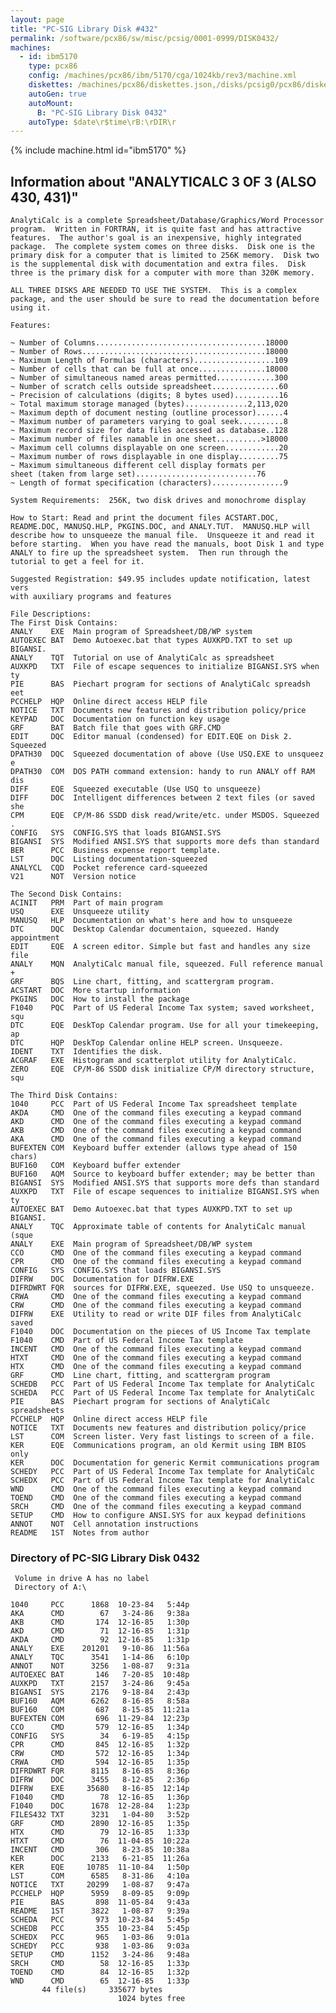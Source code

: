 ```yaml
---
layout: page
title: "PC-SIG Library Disk #432"
permalink: /software/pcx86/sw/misc/pcsig/0001-0999/DISK0432/
machines:
  - id: ibm5170
    type: pcx86
    config: /machines/pcx86/ibm/5170/cga/1024kb/rev3/machine.xml
    diskettes: /machines/pcx86/diskettes.json,/disks/pcsig0/pcx86/diskettes.json
    autoGen: true
    autoMount:
      B: "PC-SIG Library Disk 0432"
    autoType: $date\r$time\rB:\rDIR\r
---
```


{% include machine.html id="ibm5170" %}

## Information about "ANALYTICALC 3 OF 3 (ALSO 430, 431)"

    AnalytiCalc is a complete Spreadsheet/Database/Graphics/Word Processor
    program.  Written in FORTRAN, it is quite fast and has attractive
    features.  The author's goal is an inexpensive, highly integrated
    package.  The complete system comes on three disks.  Disk one is the
    primary disk for a computer that is limited to 256K memory.  Disk two
    is the supplemental disk with documentation and extra files.  Disk
    three is the primary disk for a computer with more than 320K memory.
    
    ALL THREE DISKS ARE NEEDED TO USE THE SYSTEM.  This is a complex
    package, and the user should be sure to read the documentation before
    using it.
    
    Features:
    
    ~ Number of Columns......................................18000
    ~ Number of Rows.........................................18000
    ~ Maximum Length of Formulas (characters)..................109
    ~ Number of cells that can be full at once...............18000
    ~ Number of simultaneous named areas permitted.............300
    ~ Number of scratch cells outside spreadsheet...............60
    ~ Precision of calculations (digits; 8 bytes used)..........16
    ~ Total maximum storage managed (bytes)..............2,113,020
    ~ Maximum depth of document nesting (outline processor)......4
    ~ Maximum number of parameters varying to goal seek..........8
    ~ Maximum record size for data files accessed as database..128
    ~ Maximum number of files namable in one sheet..........>18000
    ~ Maximum cell columns displayable on one screen............20
    ~ Maximum number of rows displayable in one display.........75
    ~ Maximum simultaneous different cell display formats per
    sheet (taken from large set)...........................76
    ~ Length of format specification (characters)................9
    
    System Requirements:  256K, two disk drives and monochrome display
    
    How to Start: Read and print the document files ACSTART.DOC,
    README.DOC, MANUSQ.HLP, PKGINS.DOC, and ANALY.TUT.  MANUSQ.HLP will
    describe how to unsqueeze the manual file.  Unsqueeze it and read it
    before starting.  When you have read the manuals, boot Disk 1 and type
    ANALY to fire up the spreadsheet system.  Then run through the
    tutorial to get a feel for it.
    
    Suggested Registration: $49.95 includes update notification, latest vers
    with auxiliary programs and features
    
    File Descriptions:
    The First Disk Contains:
    ANALY    EXE  Main program of Spreadsheet/DB/WP system
    AUTOEXEC BAT  Demo Autoexec.bat that types AUXKPD.TXT to set up BIGANSI.
    ANALY    TQT  Tutorial on use of AnalytiCalc as spreadsheet
    AUXKPD   TXT  File of escape sequences to initialize BIGANSI.SYS when ty
    PIE      BAS  Piechart program for sections of AnalytiCalc spreadsh eet
    PCCHELP  HQP  Online direct access HELP file
    NOTICE   TXT  Documents new features and distribution policy/price
    KEYPAD   DOC  Documentation on function key usage
    GRF      BAT  Batch file that goes with GRF.CMD
    EDIT     DQC  Editor manual (condensed) for EDIT.EQE on Disk 2. Squeezed
    DPATH30  DQC  Squeezed documentation of above (Use USQ.EXE to unsqueez e
    DPATH30  COM  DOS PATH command extension: handy to run ANALY off RAM dis
    DIFF     EQE  Squeezed executable (Use USQ to unsqueeze)
    DIFF     DOC  Intelligent differences between 2 text files (or saved she
    CPM      EQE  CP/M-86 SSDD disk read/write/etc. under MSDOS. Squeezed .
    CONFIG   SYS  CONFIG.SYS that loads BIGANSI.SYS
    BIGANSI  SYS  Modified ANSI.SYS that supports more defs than standard
    BER      PCC  Business expense report template.
    LST      DQC  Listing documentation-squeezed
    ANALYCL  CQD  Pocket reference card-squeezed
    V21      NOT  Version notice
    
    The Second Disk Contains:
    ACINIT   PRM  Part of main program
    USQ      EXE  Unsqueeze utility
    MANUSQ   HLP  Documentation on what's here and how to unsqueeze
    DTC      DQC  Desktop Calendar documentaion, squeezed. Handy appointment
    EDIT     EQE  A screen editor. Simple but fast and handles any size file
    ANALY    MQN  AnalytiCalc manual file, squeezed. Full reference manual +
    GRF      BQS  Line chart, fitting, and scattergram program.
    ACSTART  DOC  More startup information
    PKGINS   DOC  How to install the package
    F1040    PQC  Part of US Federal Income Tax system; saved worksheet, squ
    DTC      EQE  DeskTop Calendar program. Use for all your timekeeping, ap
    DTC      HQP  DeskTop Calendar online HELP screen. Unsqueeze.
    IDENT    TXT  Identifies the disk.
    ACGRAF   EXE  Histogram and scatterplot utility for AnalytiCalc.
    ZERO     EQE  CP/M-86 SSDD disk initialize CP/M directory structure, squ
    
    The Third Disk Contains:
    1040     PCC  Part of US Federal Income Tax spreadsheet template
    AKDA     CMD  One of the command files executing a keypad command
    AKD      CMD  One of the command files executing a keypad command
    AKB      CMD  One of the command files executing a keypad command
    AKA      CMD  One of the command files executing a keypad command
    BUFEXTEN COM  Keyboard buffer extender (allows type ahead of 150 chars)
    BUF160   COM  Keyboard buffer extender
    BUF160   AQM  Source to keyboard buffer extender; may be better than
    BIGANSI  SYS  Modified ANSI.SYS that supports more defs than standard
    AUXKPD   TXT  File of escape sequences to initialize BIGANSI.SYS when ty
    AUTOEXEC BAT  Demo Autoexec.bat that types AUXKPD.TXT to set up BIGANSI.
    ANALY    TQC  Approximate table of contents for AnalytiCalc manual (sque
    ANALY    EXE  Main program of Spreadsheet/DB/WP system
    CCO      CMD  One of the command files executing a keypad command
    CPR      CMD  One of the command files executing a keypad command
    CONFIG   SYS  CONFIG.SYS that loads BIGANSI.SYS
    DIFRW    DOC  Documentation for DIFRW.EXE
    DIFRDWRT FQR  sources for DIFRW.EXE, squeezed. Use USQ to unsqueeze.
    CRWA     CMD  One of the command files executing a keypad command
    CRW      CMD  One of the command files executing a keypad command
    DIFRW    EXE  Utility to read or write DIF files from AnalytiCalc saved
    F1040    DOC  Documentation on the pieces of US Income Tax template
    F1040    CMD  Part of US Federal Income Tax template
    INCENT   CMD  One of the command files executing a keypad command
    HTXT     CMD  One of the command files executing a keypad command
    HTX      CMD  One of the command files executing a keypad command
    GRF      CMD  Line chart, fitting, and scattergram program
    SCHEDB   PCC  Part of US Federal Income Tax template for AnalytiCalc
    SCHEDA   PCC  Part of US Federal Income Tax template for AnalytiCalc
    PIE      BAS  Piechart program for sections of AnalytiCalc spreadsheets
    PCCHELP  HQP  Online direct access HELP file
    NOTICE   TXT  Documents new features and distribution policy/price
    LST      COM  Screen lister. Very fast listings to screen of a file.
    KER      EQE  Communications program, an old Kermit using IBM BIOS only
    KER      DOC  Documentation for generic Kermit communications program
    SCHEDY   PCC  Part of US Federal Income Tax template for AnalytiCalc
    SCHEDX   PCC  Part of US Federal Income Tax template for AnalytiCalc
    WND      CMD  One of the command files executing a keypad command
    TOEND    CMD  One of the command files executing a keypad command
    SRCH     CMD  One of the command files executing a keypad command
    SETUP    CMD  How to configure ANSI.SYS for aux keypad definitions
    ANNOT    NOT  Cell annotation instructions
    README   1ST  Notes from author

### Directory of PC-SIG Library Disk 0432

     Volume in drive A has no label
     Directory of A:\

    1040     PCC      1868  10-23-84   5:44p
    AKA      CMD        67   3-24-86   9:38a
    AKB      CMD       174  12-16-85   1:30p
    AKD      CMD        71  12-16-85   1:31p
    AKDA     CMD        92  12-16-85   1:31p
    ANALY    EXE    201201   9-10-86  11:56a
    ANALY    TQC      3541   1-14-86   6:10p
    ANNOT    NOT      3256   1-08-87   9:31a
    AUTOEXEC BAT       146   7-20-85  10:48p
    AUXKPD   TXT      2157   3-24-86   9:45a
    BIGANSI  SYS      2176   9-18-84   2:43p
    BUF160   AQM      6262   8-16-85   8:58a
    BUF160   COM       687   8-15-85  11:21a
    BUFEXTEN COM       696  11-29-84  12:23p
    CCO      CMD       579  12-16-85   1:34p
    CONFIG   SYS        34   6-19-85   4:15p
    CPR      CMD       845  12-16-85   1:32p
    CRW      CMD       572  12-16-85   1:34p
    CRWA     CMD       594  12-16-85   1:35p
    DIFRDWRT FQR      8115   8-16-85   8:36p
    DIFRW    DOC      3455   8-12-85   2:36p
    DIFRW    EXE     35680   8-16-85  12:14p
    F1040    CMD        78  12-16-85   1:36p
    F1040    DOC      1678  12-28-84   1:23p
    FILES432 TXT      3231   1-04-80   3:52p
    GRF      CMD      2890  12-16-85   1:35p
    HTX      CMD        79  12-16-85   1:33p
    HTXT     CMD        76  11-04-85  10:22a
    INCENT   CMD       306   8-23-85  10:38a
    KER      DOC      2133   6-21-85  11:26a
    KER      EQE     10785  11-10-84   1:50p
    LST      COM      6585   8-31-86   4:10a
    NOTICE   TXT     20299   1-08-87   9:47a
    PCCHELP  HQP      5959   8-09-85   9:09p
    PIE      BAS       898  11-05-84   9:43a
    README   1ST      3822   1-08-87   9:39a
    SCHEDA   PCC       973  10-23-84   5:45p
    SCHEDB   PCC       355  10-23-84   5:45p
    SCHEDX   PCC       965   1-03-86   9:01a
    SCHEDY   PCC       938   1-03-86   9:03a
    SETUP    CMD      1152   3-24-86   9:48a
    SRCH     CMD        58  12-16-85   1:33p
    TOEND    CMD        84  12-16-85   1:32p
    WND      CMD        65  12-16-85   1:33p
           44 file(s)     335677 bytes
                            1024 bytes free
